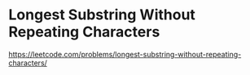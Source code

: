 # Longest Substring Without Repeating Characters
https://leetcode.com/problems/longest-substring-without-repeating-characters/